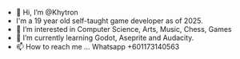 - 👋 Hi, I’m @Khytron
- I'm a 19 year old self-taught game developer as of 2025.
- 👀 I’m interested in Computer Science, Arts, Music, Chess, Games
- 🌱 I’m currently learning Godot, Aseprite and Audacity.
- 📫 How to reach me ... Whatsapp +601173140563

<!---
Khytron/Khytron is a ✨ special ✨ repository because its `README.md` (this file) appears on your GitHub profile.
You can click the Preview link to take a look at your changes.
--->

